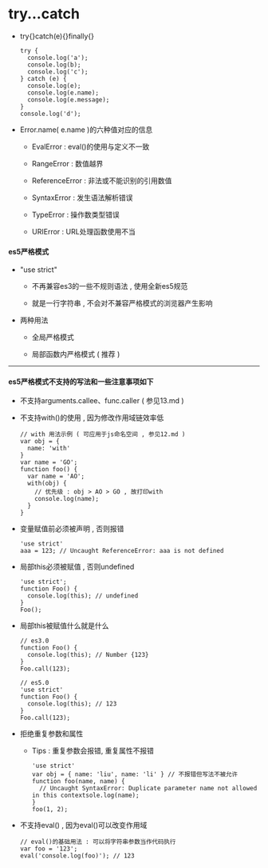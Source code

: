 # try...catch

- try{}catch(e){}finally{}

  ```
  try {
    console.log('a');
    console.log(b);
    console.log('c');
  } catch (e) {
    console.log(e);
    console.log(e.name);
    console.log(e.message);
  }
  console.log('d');
  ```

- Error.name( e.name )的六种值对应的信息

  - EvalError : eval()的使用与定义不一致

  - RangeError : 数值越界

  - ReferenceError : 非法或不能识别的引用数值

  - SyntaxError : 发生语法解析错误

  - TypeError : 操作数类型错误

  - URIError :  URL处理函数使用不当

#### es5严格模式

- "use strict"

  - 不再兼容es3的一些不规则语法 , 使用全新es5规范

  - 就是一行字符串 , 不会对不兼容严格模式的浏览器产生影响

- 两种用法

  - 全局严格模式

  - 局部函数内严格模式 ( 推荐 )

-----------------------------------------------------------------

#### es5严格模式不支持的写法和一些注意事项如下

- 不支持arguments.callee、func.caller ( 参见13.md )

- 不支持with()的使用 , 因为修改作用域链效率低

  ```
  // with 用法示例 ( 可应用于js命名空间 , 参见12.md )
  var obj = {
    name: 'with'
  }
  var name = 'GO';
  function foo() {
    var name = 'AO';
    with(obj) {
      // 优先级 : obj > AO > GO , 故打印with
      console.log(name);
    }
  }
  ```

- 变量赋值前必须被声明 , 否则报错

  ```
  'use strict'
  aaa = 123; // Uncaught ReferenceError: aaa is not defined
  ```

- 局部this必须被赋值 , 否则undefined

  ```
  'use strict';
  function Foo() {
    console.log(this); // undefined
  }
  Foo();
  ```

- 局部this被赋值什么就是什么

  ```
  // es3.0
  function Foo() {
    console.log(this); // Number {123}
  }
  Foo.call(123);
  ```
  ```
  // es5.0
  'use strict'
  function Foo() {
    console.log(this); // 123
  }
  Foo.call(123);
  ```
  
- 拒绝重复参数和属性

  - Tips : 重复参数会报错, 重复属性不报错

    ```
    'use strict'
    var obj = { name: 'liu', name: 'li' } // 不报错但写法不被允许
    function foo(name, name) {
      // Uncaught SyntaxError: Duplicate parameter name not allowed in this contextsole.log(name);
    }
    foo(1, 2);
    ```

- 不支持eval() , 因为eval()可以改变作用域

  ```
  // eval()的基础用法 : 可以将字符串参数当作代码执行
  var foo = '123';
  eval('console.log(foo)'); // 123
  ```
